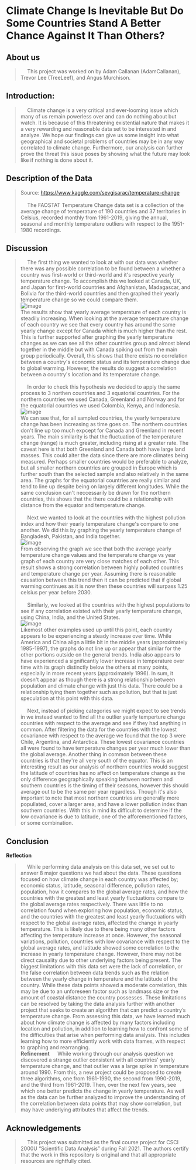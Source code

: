 # Climate Change Is Inevitable But Do Some Countries Stand A Better Chance Against It Than Others?
## About us
>&emsp; This project was worked on by Adam Callanan (AdamCallanan), Trevor Lee (TreeLeef), and Angus Murchison.
## Introduction:
>&emsp; Climate change is a very critical and ever-looming issue which many of us remain powerless over and can do nothing about but watch. It is because of this threatening existential nature that makes it a very rewarding and reasonable data set to be interested in and analyze. We hope our findings can give us some insight into what geographical and societal problems of countries may be in any way correlated to climate change. Furthermore, our analysis can further prove the threat this issue poses by showing what the future may look like if nothing is done about it.
## Description of the Data
>Source: https://www.kaggle.com/sevgisarac/temperature-change \
\
&emsp; The FAOSTAT Temperature Change data set is a collection of the average change of temperature of 190 countries and 37 territories in Celsius,  recorded monthly from 1961-2019, giving the annual, seasonal and monthly temperature outliers with respect to the 1951-1980 recordings.
## Discussion
>&emsp; The first thing we wanted to look at with our data was whether there was any possible correlation to be found between a whether a country was first-world or third-world and it's respective yearly temperature change. To accomplish this we looked at Canada, UK, and Japan for first-world countries and Afghanistan, Madagascar, and Bolivia for the third-world countries and then graphed their yearly temperature change so we could compare them.\
![image](https://user-images.githubusercontent.com/90793884/144784794-fbe72df8-2558-4949-8617-6fba41da29bd.png)\
The results show that yearly average temperature of each country is steadily increasing. When looking at the average temperature change of each country we see that every country has around the same yearly change except for Canada which is much higher than the rest. This is further supported after graphing the yearly temperature changes as we can see all the other countries group and almost blend together in the middle but with Canada spiking out from the main group periodically. Overall, this shows that there exists no correlation between a country's economic status and its temperature change due to global warming. However, the results do suggest a correlation between a country's location and its temperature change.\
\
&emsp; In order to check this hypothesis we decided to apply the same process to 3 northen countries and 3 equatorial countries. For the northern countries we used Canada, Greenland and Norway and for the equatorial countries we used Colombia, Kenya, and Indonesia.\
![image](https://user-images.githubusercontent.com/90793884/144785741-d418614f-d703-47eb-ae19-6cae4d5c3d82.png)\
We can see that, for all sampled countries, the yearly temperature change has been increasing as time goes on. The northern countries don't line up too much expcept for Canada and Greenland in recent years. The main similarity is that the fluctuation of the temperature change (range) is much greater, including rising at a greater rate. The caveat here is that both Greenland and Canada both have large land masses. This could alter the data since there are more climates being measured. Perhaps smaller countries would be preferable to analyze, but all smaller northern countries are grouped in Europe which is further south than the selected sample and also relatively in the same area. The graphs for the equatorial countries are really similar and tend to line up despite being on largely different longitudes. While the same conclusion can't neccessarily be drawn for the northern countries, this shows that the there could be a relationship with distance from the equator and temperature change.\
\
&emsp; Next we wanted to look at the countries with the highest pollution index and how their yearly temperature change's compare to one another. We did this by graphing the yearly temperature change of Bangladesh, Pakistan, and India together.\
![image](https://user-images.githubusercontent.com/90793884/144786294-264ccac2-15ba-4eb7-af53-2634af4895a3.png)\
From observing the graph we see that both the average yearly temperature change values and the temperature change vs year graph of each country are very close matches of each other. This result shows a strong correlation between highly polluted countries and temperature change per year. Assuming there is reasonable causation between this trend then it can be predicted that if global warming continues as it is now then these countries will surpass 1.25 celsius per year before 2030.\
\
&emsp; Similarly, we looked at the countries with the highest populations to see if any correlation existed with their yearly temperature change, using China, India, and the United States.\
![image](https://user-images.githubusercontent.com/90793884/144786565-5ef300c8-d9cc-489a-9f8f-83426fb598bf.png)\
Likemost other examples used up until this point, each country appears to be experiencing a steady increase over time. While America and China align a little bit in the middle years (approximately 1985-1997), the graphs do not line up or appear that similar for the other portions outside on the general trends. India also appears to have experienced a significantly lower increase in temperature over time with its graph distinctly below the others at many points, especially in more recent years (approximately 1996). In sum, it doesn't appear as though there is a strong relationship between population and climate change with just this data. There could be a relationship tying them together such as pollution, but that is just speculation at this point with this data.\
\
&emsp; Next, instead of picking categories we might expect to see trends in we instead wanted to find all the outlier yearly temperture change countries with respect to the average and see if they had anything in common. After filtering the data for the countries with the lowest covariance with respect to the average we found that the top 3 were Chile, Argentina, and Antarctica. These lowest covariance countries all were found to have temperature changes per year much lower than the global average. Another thing in common between these countries is that they're all very south of the equator. This is an interesting result as our analysis of northern countries would suggest the latitude of countries has no affect on temperature change as the only difference geographically speaking between northern and southern countries is the timing of their seasons, however this should average out to be the same per year regardless. Though it's also important to note that most northern countries are generally more popullated, cover a larger area, and have a lower pollution index than southern countries. With this in mind its difficult to determine if the low covariance is due to latitude, one of the afforementioned factors, or some combination.
## Conclusion
**Reflection**
>&emsp; While performing data analysis on this data set, we set out to answer 8 major questions we had about the data. These questions focused on how climate change in each country was affected by; economic status, latitude, seasonal difference, pollution rates, population, how it compares to the global average rates, and how the countries with the greatest and least yearly fluctuations compare to the global average rates respectively. There was little to no correlation found when exploring how population, economic status, and the countries with the greatest and least yearly fluctuations with respect to the global average rates, affected the change in yearly temperature. This is likely due to there being many other factors affecting the temperature increase at once. However, the seasonal variations, pollution, countries with low covariance with respect to the global average rates, and latitude showed some correlation to the increase in yearly temperature change. However, there may not be direct causality due to other underlying factors being present. The biggest limitations with this data set were the lack of correlation, or the false correlation between data trends such as the relation between the yearly change in temperature and the latitude of the country. While these data points showed a moderate correlation, this may be due to an unforeseen factor such as landmass size or the amount of coastal distance the country possesses. These limitations can be resolved by taking the data analysis further with another project that seeks to create an algorithm that can predict a country’s temperature change. From assessing this data, we have learned much about how climate change is affected by many factors including location and pollution, in addition to learning how to confront some of the difficulties that arise when performing data analysis. This includes learning how to more efficiently work with data frames, with respect to graphing and rearranging.<br />
**Refinement**
>&emsp; While working through our analysis question we discovered a strange outlier consistent with all countries' yearly temperature change, and that outlier was a large spike in temperature around 1990. From this, a new project could be proposed to create three algorithms, one from 1961-1990, the second from 1990-2019, and the third from 1961-2019. Then, over the next few years, see which one better predicts the change in yearly temperature. As well as the data can be further analyzed to improve the understanding of the correlation between data points that may show correlation, but may have underlying attributes that affect the trends.
## Acknowledgements 
>&emsp; This project was submitted as the final course project for CSCI 2000U “Scientific Data Analysis” during Fall 2021. The authors certify that the work in this repository is original and that all appropriate resources are rightfully cited.
